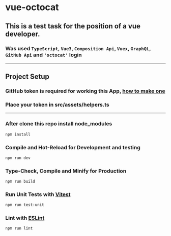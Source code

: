 # vue-octocat

## This is a test task for the position of a vue developer. 
### Was used  `TypeScript`, `Vue3`, `Composition Api`, `Vuex`, `GraphQL`, `GitHub Api` and `'octocat'` login 
---
## Project Setup
### GitHub token is required for working this App, [how to make one](https://docs.github.com/en/authentication/keeping-your-account-and-data-secure/managing-your-personal-access-tokens)

### Place your token in src/assets/helpers.ts
---

### After clone this repo install node_modules
```sh
npm install
```

### Compile and Hot-Reload for Development and testing

```sh
npm run dev
```

### Type-Check, Compile and Minify for Production

```sh
npm run build
```

### Run Unit Tests with [Vitest](https://vitest.dev/)

```sh
npm run test:unit
```

### Lint with [ESLint](https://eslint.org/)

```sh
npm run lint
```
